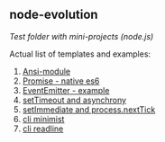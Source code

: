 ## node-evolution
*Test folder with mini-projects (node.js)*


Actual list of templates and examples:
1. [Ansi-module](https://github.com/Grayni/node-evolution/blob/master/workout/ansi-module.js)
2. [Promise - native es6](https://github.com/Grayni/node-evolution/blob/master/workout/promises/promise-es6.js)
3. [EventEmitter - example](https://github.com/Grayni/node-evolution/blob/master/workout/event-emitter/event-emitter.js)
4. [setTimeout and asynchrony](https://github.com/Grayni/node-evolution/blob/master/workout/event-emitter/setTimeout-and-asynchrony.js)
5. [setImmediate and process.nextTick](https://github.com/Grayni/node-evolution/blob/master/workout/setImmediate-and-nextTick.js)
6. [cli minimist](https://github.com/Grayni/node-evolution/blob/master/workout/console-app/cli-minimist.js)
7. [cli readline](https://github.com/Grayni/node-evolution/blob/master/workout/console-app/cli-readline.js)
